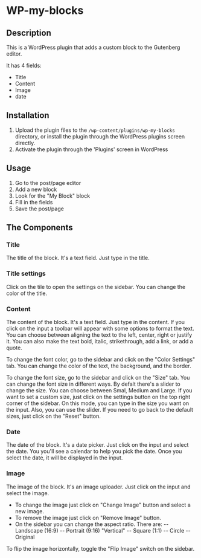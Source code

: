 # WP-my-blocks

## Description

This is a WordPress plugin that adds a custom block to the Gutenberg editor.

It has 4 fields:
- Title
- Content
- Image
- date

## Installation

1. Upload the plugin files to the `/wp-content/plugins/wp-my-blocks` directory, or install the plugin through the WordPress plugins screen directly.
2. Activate the plugin through the 'Plugins' screen in WordPress

## Usage

1. Go to the post/page editor
2. Add a new block
3. Look for the "My Block" block
4. Fill in the fields
5. Save the post/page

## The Components

### Title

The title of the block. It's a text field. Just type in the title.

### Title settings

Click on the tile to open the settings on the sidebar. You can change the color of the title.

### Content

The content of the block. It's a text field. Just type in the content. If you click on the input a toolbar will appear with some options to format the text. You can choose between aligning the text to the left, center, right or justify it. You can also make the text bold, italic, strikethrough, add a link, or add a quote.

To change the font color, go to the sidebar and click on the "Color Settings" tab. You can change the color of the text, the background, and the border.

To change the font size, go to the sidebar and click on the "Size" tab. You can change the font size in different ways. By defalt there's a slider to change the size. You can choose between Smal, Medium and Large. If you want to set a custom size, just click on the settings button on the top right corner of the sidebar. On this mode, you can type in the size you want on the input. Also, you can use the slider. If you need to go back to the default sizes, just click on the "Reset" button.

### Date

The date of the block. It's a date picker. Just click on the input and select the date. You you'll see a calendar to help you pick the date. Once you select the date, it will be displayed in the input.

### Image

The image of the block. It's an image uploader. Just click on the input and select the image. 
 - To change the image just click on "Change Image" button and select a new image.
 - To remove the image just click on "Remove Image" button.
 - On the sidebar you can change the aspect ratio. There are:
     -- Landscape (16:9)
     -- Portrait (9:16) "Vertical"
     -- Square (1:1)
     -- Circle
     -- Original

To flip the image horizontally, toggle the "Flip Image" switch on the sidebar. 
